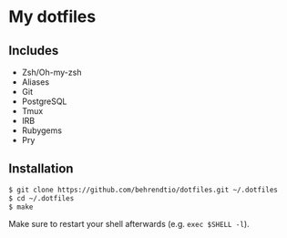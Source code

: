 # My dotfiles

## Includes

* Zsh/Oh-my-zsh
* Aliases
* Git
* PostgreSQL
* Tmux
* IRB
* Rubygems
* Pry

## Installation

``` bash
$ git clone https://github.com/behrendtio/dotfiles.git ~/.dotfiles
$ cd ~/.dotfiles
$ make
```

Make sure to restart your shell afterwards (e.g. `exec $SHELL -l`).
